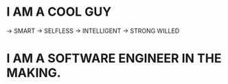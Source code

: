 #
# I AM A COOL GUY
  -> SMART
  -> SELFLESS
  -> INTELLIGENT
  -> STRONG WILLED
 # I AM A SOFTWARE ENGINEER IN THE MAKING.
